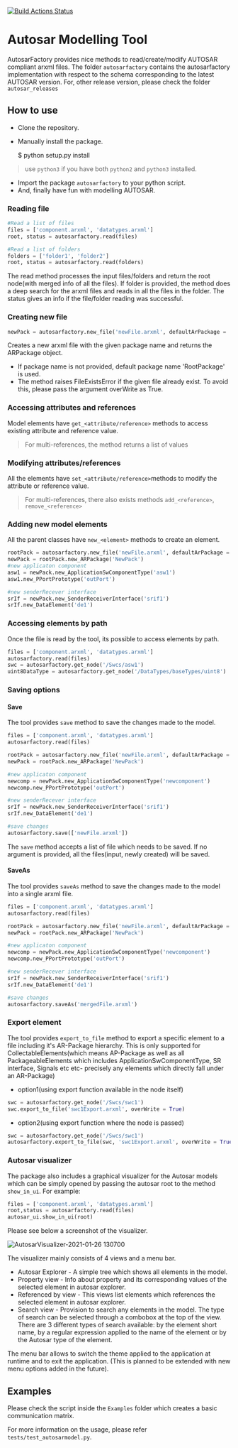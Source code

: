 [![Build Actions Status](https://github.com/girishchandranc/autosarfactory/workflows/Build/badge.svg)](https://github.com/girishchandranc/autosarfactory/actions)
# Autosar Modelling Tool
AutosarFactory provides nice methods to read/create/modify AUTOSAR compliant arxml files. The folder `autosarfactory` contains the autosarfactory implementation with respect to the schema corresponding to the latest AUTOSAR version. For, other release version, please check the folder `autosar_releases`

## How to use
- Clone the repository.
- Manually install the package.
    
    $ python setup.py install
> use `python3` if you have both `python2` and `python3` installed.

- Import the package `autosarfactory` to your python script.
- And, finally have fun with modelling AUTOSAR.

### Reading file
```python
#Read a list of files
files = ['component.arxml', 'datatypes.arxml']
root, status = autosarfactory.read(files)

#Read a list of folders
folders = ['folder1', 'folder2']
root, status = autosarfactory.read(folders)

```
The read method processes the input files/folders and return the root node(with merged info of all the files). If folder is provided, the method does a deep search for the arxml files and reads in all the files in the folder. The status gives an info if the file/folder reading was successful.

### Creating new file
```python
newPack = autosarfactory.new_file('newFile.arxml', defaultArPackage = 'NewPack')
```
Creates a new arxml file with the given package name and returns the ARPackage object.
- If package name is not provided, default package name 'RootPackage' is used. 
- The method raises FileExistsError if the given file already exist. To avoid this, please pass the argument overWrite as True.

### Accessing attributes and references
Model elements have `get_<attribute/reference>` methods to access existing attribute and reference value.
> For multi-references, the method returns a list of values

### Modifying attributes/references
All the elements have `set_<attribute/reference>`methods to modify the attribute or reference value.
> For multi-references, there also exists methods `add_<reference>`, `remove_<reference>`

### Adding new model elements
All the parent classes have `new_<element>` methods to create an element.
```python
rootPack = autosarfactory.new_file('newFile.arxml', defaultArPackage = 'RootPack')
newPack = rootPack.new_ARPackage('NewPack')
#new applicaton component
asw1 = newPack.new_ApplicationSwComponentType('asw1')
asw1.new_PPortPrototype('outPort')

#new senderRecever interface
srIf = newPack.new_SenderReceiverInterface('srif1')
srIf.new_DataElement('de1')
```
### Accessing elements by path
Once the file is read by the tool, its possible to access elements by path.
```python
files = ['component.arxml', 'datatypes.arxml']
autosarfactory.read(files)
swc = autosarfactory.get_node('/Swcs/asw1')
uint8DataType = autosarfactory.get_node('/DataTypes/baseTypes/uint8')
```

### Saving options
#### Save
The tool provides `save` method to save the changes made to the model.
```python
files = ['component.arxml', 'datatypes.arxml']
autosarfactory.read(files)

rootPack = autosarfactory.new_file('newFile.arxml', defaultArPackage = 'RootPack')
newPack = rootPack.new_ARPackage('NewPack')

#new applicaton component
newcomp = newPack.new_ApplicationSwComponentType('newcomponent')
newcomp.new_PPortPrototype('outPort')

#new senderRecever interface
srIf = newPack.new_SenderReceiverInterface('srif1')
srIf.new_DataElement('de1')

#save changes
autosarfactory.save(['newFile.arxml'])
```
The `save` method accepts a list of file which needs to be saved. If no argument is provided, all the files(input, newly created) will be saved.

#### SaveAs
The tool provides `saveAs` method to save the changes made to the model into a single arxml file.
```python
files = ['component.arxml', 'datatypes.arxml']
autosarfactory.read(files)

rootPack = autosarfactory.new_file('newFile.arxml', defaultArPackage = 'RootPack')
newPack = rootPack.new_ARPackage('NewPack')

#new applicaton component
newcomp = newPack.new_ApplicationSwComponentType('newcomponent')
newcomp.new_PPortPrototype('outPort')

#new senderRecever interface
srIf = newPack.new_SenderReceiverInterface('srif1')
srIf.new_DataElement('de1')

#save changes
autosarfactory.saveAs('mergedFile.arxml')
```

### Export element
The tool provides `export_to_file` method to export a specific element to a file including it's AR-Package hierarchy. This is only supported for CollectableElements(which means AP-Package as well as all PackageableElements which includes ApplicationSwComponentType, SR interface, Signals etc etc- precisely any elements which directly fall under an AR-Package)

- option1(using export function available in the node itself)
```python
swc = autosarfactory.get_node('/Swcs/swc1')
swc.export_to_file('swc1Export.arxml', overWrite = True)
```
- option2(using export function where the node is passed)
```python
swc = autosarfactory.get_node('/Swcs/swc1')
autosarfactory.export_to_file(swc, 'swc1Export.arxml', overWrite = True)
```

### Autosar visualizer
The package also includes a graphical visualizer for the Autosar models which can be simply opened by passing the autosar root to the method `show_in_ui`.
For example:
```python
files = ['component.arxml', 'datatypes.arxml']
root,status = autosarfactory.read(files)
autosar_ui.show_in_ui(root)
```

Please see below a screenshot of the visualizer.

![AutosarVisualizer-2021-01-26 130700](https://user-images.githubusercontent.com/55708936/105837616-a1acdd00-5fd7-11eb-92ee-6255ae202749.jpg)


The visualizer mainly consists of 4 views and a menu bar.
- Autosar Explorer - A simple tree which shows all elements in the model.
- Property view - Info about property and its corresponding values of the selected element in autosar explorer.
- Referenced by view - This views list elements which references the selected element in autosar explorer.
- Search view - Provision to search any elements in the model. The type of search can be selected through a combobox at the top of the view. There are 3 different types of search available: by the element short name, by a regular expression applied to the name of the element or by the Autosar type of the element.

The menu bar allows to switch the theme applied to the application at runtime and to exit the application. (This is planned to be extended with new menu options added in the future).

## Examples
Please check the script inside the `Examples` folder which creates a basic communication matrix. 

For more information on the usage, please refer `tests/test_autosarmodel.py`.
